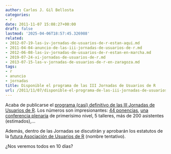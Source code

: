 ```yaml
---
author: Carlos J. Gil Bellosta
categories:
- r
date: 2011-11-07 15:08:27+00:00
draft: false
lastmod: '2025-04-06T18:57:45.326988'
related:
- 2012-07-19-las-iv-jornadas-de-usuarios-de-r-estan-aqui.md
- 2011-04-04-anuncio-de-las-iii-jornadas-de-usuarios-de-r.md
- 2012-06-08-las-iv-jornadas-de-usuarios-de-r-estan-en-marcha.md
- 2019-07-24-xi-jornadas-de-usuarios-de-r.md
- 2013-07-15-las-v-jornadas-de-usuarios-de-r-en-zaragoza.md
tags:
- r
- anuncio
- jornadas
title: Disponible el programa de las III Jornadas de Usuarios de R
url: /2011/11/07/disponible-el-programa-de-las-iii-jornadas-de-usuarios-de-r/
---
```


Acaba de publicarse el [programa (casi) definitivo de las III Jornadas de Usuarios de R](http://usar.org.es/programa.php). Los números son impresionantes: [44 ponencias](http://usar.org.es/mesas.html), [una conferencia plenaria](http://usar.org.es/ponencias/ponencia_invitada.html) de primerísimo nivel, 5 talleres, más de 200 asistentes (estimados),...

Además, dentro de las Jornadas se discutirán y aprobarán los estatutos de la [futura Asociación de Usuarios de R](http://www.datanalytics.com/2011/10/24/necesitamos-una-asociacion-de-usuarios-de-r/) (nombre tentativo).

¿Nos veremos todos en 10 días?